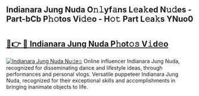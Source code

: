 ## Indianara Jung Nuda O𝚗𝚕yf𝚊ns L𝚎a𝚔ed N𝚞𝚍es - Part-bCb P𝚑𝚘tos Vi𝚍𝚎o - H𝚘𝚝 Part L𝚎a𝚔s YNuo0

# <h2><a href="http://kfekn9i.oniu.top/?m=Indianara+Jung+Nuda">🔗👉 🔴 Indianara Jung Nuda P𝚑ot𝚘𝚜 V𝚒d𝚎o</a></h2>

[![Indianara Jung Nuda Nu𝚍e𝚜](https://i.imgur.com/0qMVB7G.gif)](http://kfekn9i.oniu.top/?m=Indianara+Jung+Nuda)
Online influencer Indianara Jung Nuda, recognized for disseminating dance and lifestyle ideas, through performances and personal vlogs. Versatile puppeteer Indianara Jung Nuda, recognized for their exceptional skills and accomplishments in bringing inanimate objects to life.  
